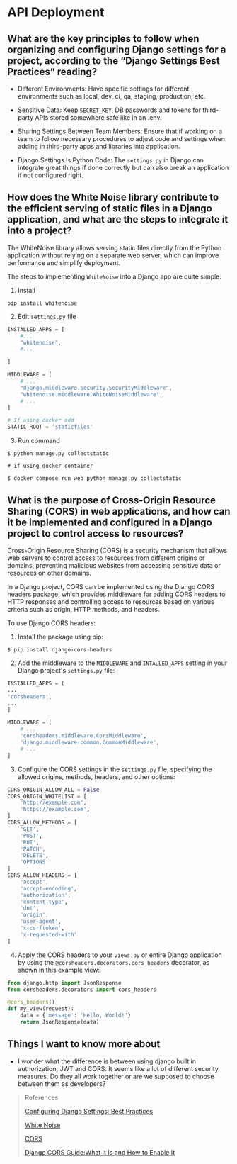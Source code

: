 # API Deployment

## What are the key principles to follow when organizing and configuring Django settings for a project, according to the “Django Settings Best Practices” reading?

- Different Environments: 
Have specific settings for different environments such as local, dev, ci, qa, staging, production, etc. 

- Sensitive Data:
Keep `SECRET_KEY`, DB passwords and tokens for third-party APIs stored somewhere safe like in an .env.

- Sharing Settings Between Team Members:
Ensure that if working on a team to follow necessary procedures to adjust code and settings when adding in third-party apps and libraries into application. 

- Django Settings Is Python Code:
The `settings.py` in Django can integrate great things if done correctly but can also break an application if not configured right.


## How does the White Noise library contribute to the efficient serving of static files in a Django application, and what are the steps to integrate it into a project?

The WhiteNoise library allows serving static files directly from the Python application without relying on a separate web server, which can improve performance and simplify deployment.

The steps to implementing `WhiteNoise` into a Django app are quite simple:

1. Install

```
pip install whitenoise
```

2. Edit `settings.py` file

```python
INSTALLED_APPS = [
    #...
    "whitenoise",
    #...

]

MIDDLEWARE = [
    # ...
    "django.middleware.security.SecurityMiddleware",
    "whitenoise.middleware.WhiteNoiseMiddleware",
    # ...
]

# If using docker add
STATIC_ROOT = 'staticfiles'
```


3. Run command

```
$ python manage.py collectstatic

# if using docker container

$ docker compose run web python manage.py collectstatic

```


## What is the purpose of Cross-Origin Resource Sharing (CORS) in web applications, and how can it be implemented and configured in a Django project to control access to resources?

Cross-Origin Resource Sharing (CORS) is a security mechanism that allows web servers to control access to resources from different origins or domains, preventing malicious websites from accessing sensitive data or resources on other domains. 

In a Django project, CORS can be implemented using the Django CORS headers package, which provides middleware for adding CORS headers to HTTP responses and controlling access to resources based on various criteria such as origin, HTTP methods, and headers.

To use Django CORS headers:

1. Install the package using pip:

```
$ pip install django-cors-headers
```

2. Add the middleware to the `MIDDLEWARE` and `INTALLED_APPS` setting in your Django project's `settings.py` file:

```python
INSTALLED_APPS = [
...
'corsheaders',
...
]

MIDDLEWARE = [
    # ...
    'corsheaders.middleware.CorsMiddleware',
    'django.middleware.common.CommonMiddleware',
    # ...
]

```

3. Configure the CORS settings in the `settings.py` file, specifying the allowed origins, methods, headers, and other options:

```python
CORS_ORIGIN_ALLOW_ALL = False
CORS_ORIGIN_WHITELIST = [
    'http://example.com',
    'https://example.com',
]
CORS_ALLOW_METHODS = [
    'GET',
    'POST',
    'PUT',
    'PATCH',
    'DELETE',
    'OPTIONS'
]
CORS_ALLOW_HEADERS = [
    'accept',
    'accept-encoding',
    'authorization',
    'content-type',
    'dnt',
    'origin',
    'user-agent',
    'x-csrftoken',
    'x-requested-with'
]


```

4. Apply the CORS headers to your `views.py` or entire Django application by using the `@corsheaders.decorators.cors_headers` decorator, as shown in this example view:

```python
from django.http import JsonResponse
from corsheaders.decorators import cors_headers

@cors_headers()
def my_view(request):
    data = {'message': 'Hello, World!'}
    return JsonResponse(data)

```

## Things I want to know more about

- I wonder what the difference is between using django built in authorization, JWT and CORS. It seems like a lot of different security measures. Do they all work together or are we supposed to choose between them as developers? 

>References
>
>[Configuring Django Settings: Best Practices](https://djangostars.com/blog/configuring-django-settings-best-practices/)
>
>[White Noise](http://whitenoise.evans.io/en/stable/)
>
>[CORS](https://en.m.wikipedia.org/wiki/Cross-origin_resource_sharing)
>
>[Django CORS Guide:What It Is and How to Enable It](https://www.stackhawk.com/blog/django-cors-guide/)
